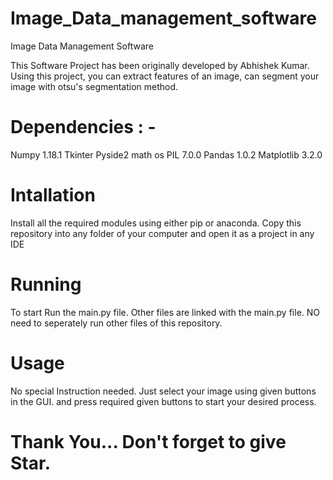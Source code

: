 # Image_Data_management_software
Image Data Management Software

This Software Project has been originally developed by Abhishek Kumar.
Using this project, you can extract features of an image, can segment your image with otsu's segmentation method.

# Dependencies : -
Numpy 1.18.1
Tkinter
Pyside2
math
os
PIL 7.0.0
Pandas 1.0.2
Matplotlib 3.2.0

# Intallation
Install all the required modules using either pip or anaconda. Copy this repository into any folder of your computer and open
it as a project in any IDE

# Running
To start Run the main.py file. Other files are linked with the main.py file. NO need to seperately run other files of this repository.

# Usage
No special Instruction needed. Just select your image using given buttons in the GUI. and press required given buttons to start your
desired process.

# Thank You... Don't forget to give Star.
